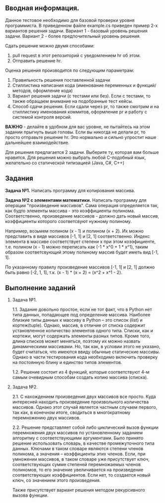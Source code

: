 ## Вводная информация.

Данное тестовое необходимо для базовой проверки уровня программиста. 
В приведенном файле example.cs приведен пример 2-х вариантов решения задачи. Вариант 1 - базовый уровень решения задачи. Вариант 2 - более предпочительный уровень решения.

Сдать решение можно двумя способами:
1. pull request в этот репозиторий с уведомлением hr об этом.
2. Отправить решение hr.

Оценка решения производится по следующим параметрам:
1. Правильность решения поставленной задачи
2. Стиллистика написания кода (именование переменных и функций/методов, оформление кода)
3. Вариант решения задачи (с тестами или без). Если с тестами, то также обращаем внимание на подобранные тест кейсы. 
4. Способ сдачи решения. Если сдали через pr, то также смотрим и на стиллистику именования коммитов, оформление pr и работу с системой контроля версий.

**ВАЖНО** - делайте в удобном для вас уровне, не пытайтесь на этом задании прыгнуть выше головы. Если вы никогда не делали pr, то просто отправьте решение hr. Это нормально и сильно упростит наше дальнейшее взаимодействие.

Для решения предлагается 2 задачи. Выберите ту, которая вам больше нравится. Для решения можно выбрать любой C-подобный язык, желательно со статической типизацией (Java, C#, C++)

## Задания

**Задача №1.** Написать программу для копирования массива.

**Задача №2 с элементами математики.** Написать программу для операции "произведение массивов". Сама операция определяется так, как будто элементы массива - это коэффициенты полинома. Соответственно, произведение массивов - должно дать новый массив, коэффициенты которого соответсвуют нужному полиному.

Например, возьмем полином (x - 1) и полином (x + 2). Их можно представить в виде массивов [-1, 1] и [2, 1] соответственно. Индекс элемента в массиве соответствует степени x при этом коээфициенте, т.е. полином (x - 1) можно переписать как (-1 * x^0 + 1 * x^1), таким образом соответсвующий этому полиному массив будет иметь вид [-1, 1].

По указанному правилу произведение массивов [-1, 1] и [2, 1] должно быть равно [-2, 1, 1], т.к. (x - 1) * (x + 2) = (x^2 + x^1 - 2).

## Выполнение заданий

1. Задача  №1.

   1.1. Задание довольно простое, если не тот факт, что в Python нет типа данных,
   попадающее под определение массива.
   Наиболее близкие типы данных к массиву в Python – это список (list) и кортеж(tuple).
   Однако, массив, в отличие от списка содержит установленное количество
   элементов одного типа. Списки, как и кортежи, могут содержать элементы разных типов.
   Кроме того, длина списков может меняться, поэтому их можно назвать динамическими
   массивами. Но, так как, в условии этого не указано, будет считаться, что имеются ввиду
   обычные статические массивы. Однако в части тестирования кода необходимо включить
   проверку на постоянную блину и единство типов элементов.

   1.2. Решение состоит из 4 функций, которые соответствуют 4-м самым очевидным способам
   создать копию массива (списка).


2. Задача №2.

   2.1. С нахождением произведения двух массивов все просто. Куда интересней находить произведение
   произвольного количества массивов. Однако этот случай является частным случаем первого, так как,
   в конечном итоге, сводиться в многократному перемножению двух массивов.

   2.2. Решение представляет собой либо циклический вызов функции перемножения двух массивов
   по установленному заданием алгоритму с соответствующими аргументами. Было принято решение
   использовать словарь, в качестве промежуточного типа данных. Ключами в таком словаре являются
   степени членов полинома, а значения – коэффициенты этих членов. Если, при умножении массивов,
   в таком словаре уже присутствует ключ, соответствующих сумме степеней перемножаемых членов полиномов,
   то его значение увеличивается на произведение соответствующих коэффициентов. Если нет,
   то создается новый ключ, со значением этого произведения.

   Также присутствует вариант решения методом рекурсивного вызова функции.
